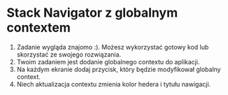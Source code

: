 # Stack Navigator z globalnym contextem

1. Zadanie wygląda znajomo :). Możesz wykorzystać gotowy kod lub skorzystać ze swojego rozwiązania.
2. Twoim zadaniem jest dodanie globalnego contextu do aplikacji.
3. Na każdym ekranie dodaj przycisk, który będzie modyfikował globalny context.
4. Niech aktualizacja contextu zmienia kolor hedera i tytułu nawigacji.


